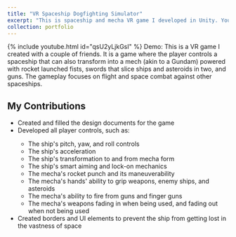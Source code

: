 ```yaml
---
title: "VR Spaceship Dogfighting Simulator"
excerpt: "This is spaceship and mecha VR game I developed in Unity. You can find the game in this link along with a demo: https://github.com/Sketching101/moon2/releases/tag/v1.1 <br/><img src='/images/SpaceFlightVRThumbnail.png' width='500' height='300'>"
collection: portfolio
---
```

{% include youtube.html id="qsU2yLjkGsI" %}
Demo:
This is a VR game I created with a couple of friends. It is a game where the player controls a spaceship that can also transform into a mech (akin to a Gundam) powered with rocket launched fists, swords that slice ships and asteroids in two, and guns. The gameplay focuses on flight and space combat against other spaceships. 

## My Contributions
 <ul>
    <li>Created and filled the design documents for the game</li>
    <li>Developed all player controls, such as:</li>
    <ul>
        <li>The ship's pitch, yaw, and roll controls</li>
        <li>The ship's acceleration</li>
        <li>The ship's transformation to and from mecha form</li>
        <li>The ship's smart aiming and lock-on mechanics</li>
        <li>The mecha's rocket punch and its maneuverability</li>
        <li>The mecha's hands' ability to grip weapons, enemy ships, and asteroids</li>
        <li>The mecha's ability to fire from guns and finger guns</li>
        <li>The mecha's weapons fading in when being used, and fading out when not being used</li>
    </ul>
    <li>Created borders and UI elements to prevent the ship from getting lost in the vastness of space</li>
</ul> 